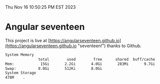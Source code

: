 Thu Nov 16 10:50:25 PM EST 2023

# Angular seventeen


This project is live at [https://angularseventeen.github.io](https://angularseventeen.github.io "seventeen!") thanks to Github.

```bash
System Memory
               total        used        free      shared  buff/cache   available
Mem:            15Gi       2.2Gi       4.0Gi       283Mi       9.7Gi        13Gi
Swap:          8.0Gi       512Ki       8.0Gi
System Storage
478M	.
```
```bash
